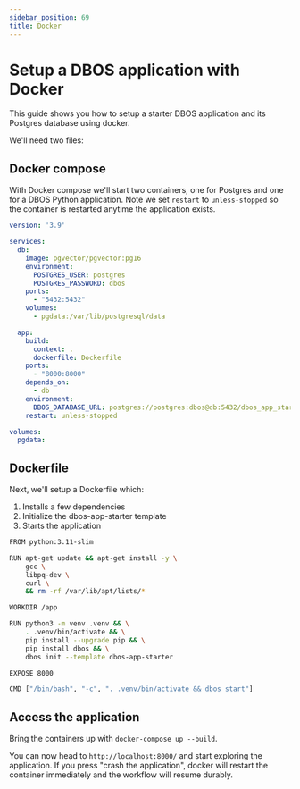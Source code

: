 ```yaml
---
sidebar_position: 69
title: Docker
---
```



# Setup a DBOS application with Docker


This guide shows you how to setup a starter DBOS application and its Postgres database using docker.

We'll need two files:

## Docker compose

With Docker compose we'll start two containers, one for Postgres and one for a DBOS Python application.
Note we set `restart` to `unless-stopped` so the container is restarted anytime the application exists.

```yaml
version: '3.9'

services:
  db:
    image: pgvector/pgvector:pg16
    environment:
      POSTGRES_USER: postgres
      POSTGRES_PASSWORD: dbos
    ports:
      - "5432:5432"
    volumes:
      - pgdata:/var/lib/postgresql/data

  app:
    build:
      context: .
      dockerfile: Dockerfile
    ports:
      - "8000:8000"
    depends_on:
      - db
    environment:
      DBOS_DATABASE_URL: postgres://postgres:dbos@db:5432/dbos_app_starter
    restart: unless-stopped

volumes:
  pgdata:
```

## Dockerfile

Next, we'll setup a Dockerfile which:
1. Installs a few dependencies
2. Initialize the dbos-app-starter template
3. Starts the application

```bash
FROM python:3.11-slim

RUN apt-get update && apt-get install -y \
    gcc \
    libpq-dev \
    curl \
    && rm -rf /var/lib/apt/lists/*

WORKDIR /app

RUN python3 -m venv .venv && \
    . .venv/bin/activate && \
    pip install --upgrade pip && \
    pip install dbos && \
    dbos init --template dbos-app-starter

EXPOSE 8000

CMD ["/bin/bash", "-c", ". .venv/bin/activate && dbos start"]
```

## Access the application

Bring the containers up with `docker-compose up --build`.

You can now head to `http://localhost:8000/` and start exploring the application.
If you press "crash the application", docker will restart the container immediately and the workflow will resume durably.